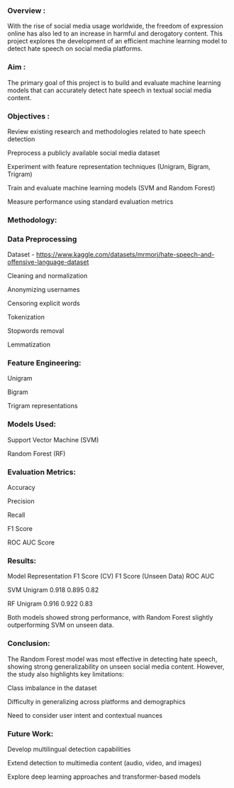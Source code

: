 
### Overview :

With the rise of social media usage worldwide, the freedom of expression online has also led to an increase in harmful and derogatory content. This project explores the development of an efficient machine learning model to detect hate speech on social media platforms.

### Aim :

The primary goal of this project is to build and evaluate machine learning models that can accurately detect hate speech in textual social media content.

### Objectives :

Review existing research and methodologies related to hate speech detection

Preprocess a publicly available social media dataset

Experiment with feature representation techniques (Unigram, Bigram, Trigram)

Train and evaluate machine learning models (SVM and Random Forest)

Measure performance using standard evaluation metrics

### Methodology:

### Data Preprocessing

Dataset - https://www.kaggle.com/datasets/mrmorj/hate-speech-and-offensive-language-dataset

Cleaning and normalization

Anonymizing usernames

Censoring explicit words

Tokenization

Stopwords removal

Lemmatization


### Feature Engineering:

Unigram

Bigram

Trigram representations


### Models Used:

Support Vector Machine (SVM)

Random Forest (RF)


### Evaluation Metrics:

Accuracy

Precision

Recall

F1 Score

ROC AUC Score


### Results:

Model	Representation	F1 Score (CV)	F1 Score (Unseen Data)	ROC AUC

SVM	   Unigram	      0.918	        0.895	                  0.82

RF	   Unigram	      0.916	        0.922	                  0.83

Both models showed strong performance, with Random Forest slightly outperforming SVM on unseen data.

### Conclusion:

The Random Forest model was most effective in detecting hate speech, showing strong generalizability on unseen social media content. However, the study also highlights key limitations:

Class imbalance in the dataset

Difficulty in generalizing across platforms and demographics

Need to consider user intent and contextual nuances


### Future Work:

Develop multilingual detection capabilities

Extend detection to multimedia content (audio, video, and images)

Explore deep learning approaches and transformer-based models

